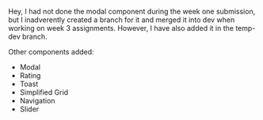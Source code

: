 Hey, I had not done the modal component during the week one submission, but I inadverently created a branch for it and merged it into dev when working on week 3 assignments. However, I have also added it in the temp-dev branch.

Other components added: 

- Modal 
- Rating 
- Toast 
- Simplified Grid 
- Navigation
- Slider

